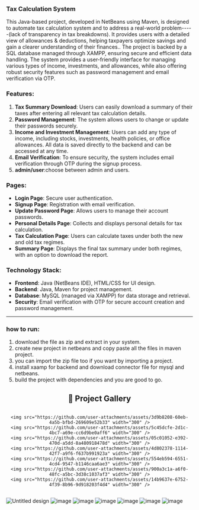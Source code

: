 
### Tax Calculation System

This Java-based project, developed in NetBeans using Maven, is designed to automate tax calculation system and to address a real-world problem-----(lack of transparency in tax breakdowns). It provides users with a detailed view of allowances & deductions, helping taxpayers optimize savings and gain a clearer understanding of their finances.. The project is backed by a SQL database managed through XAMPP, ensuring secure and efficient data handling. The system provides a user-friendly interface for managing various types of income, investments, and allowances, while also offering robust security features such as password management and email verification via OTP.

### Features:
1. **Tax Summary Download**: Users can easily download a summary of their taxes after entering all relevant tax calculation details.
2. **Password Management**: The system allows users to change or update their passwords securely.
3. **Income and Investment Management**: Users can add any type of income, including stocks, investments, health policies, or office allowances. All data is saved directly to the backend and can be accessed at any time.
4. **Email Verification**: To ensure security, the system includes email verification through OTP during the signup process.
5. **admin/user**:choose between admin and users.

### Pages:
- **Login Page**: Secure user authentication.
- **Signup Page**: Registration with email verification.
- **Update Password Page**: Allows users to manage their account passwords.
- **Personal Details Page**: Collects and displays personal details for tax calculation.
- **Tax Calculation Page**: Users can calculate taxes under both the new and old tax regimes.
- **Summary Page**: Displays the final tax summary under both regimes, with an option to download the report.

### Technology Stack:
- **Frontend**: Java (NetBeans IDE), HTML/CSS for UI design.
- **Backend**: Java, Maven for project management.
- **Database**: MySQL (managed via XAMPP) for data storage and retrieval.
- **Security**: Email verification with OTP for secure account creation and password management.

---

### how to run:
1. download the file as zip and extract in your system.
2. create new project in netbeans and copy paste all the files in maven project.
3. you can import the zip file too if you want by importing a project.
4. install xaamp for backend and download connector file for mysql and netbeans.
5. build the project with dependencies and you are good to go.


<div align="center">

  <h2>📸 Project Gallery</h2>

  <div style="display: flex; flex-wrap: wrap; justify-content: center; gap: 10px;">

    <img src="https://github.com/user-attachments/assets/3d9b8208-60eb-4a5b-bfbd-269609e52b33" width="300" />
    <img src="https://github.com/user-attachments/assets/5c45dcfe-2d1c-4bc7-a69e-cc6d9be0aff6" width="300" />
    <img src="https://github.com/user-attachments/assets/05c01052-e392-470d-a5dd-8a480918478d" width="300" />
    <img src="https://github.com/user-attachments/assets/4d802378-1114-42f7-a9f6-f637b991923a" width="300" />
    <img src="https://github.com/user-attachments/assets/554eb594-6551-4cd4-9547-b1146caa6ae3" width="300" />
    <img src="https://github.com/user-attachments/assets/900a3c1a-a6f0-48fc-a5bc-3d38c1037af3" width="300" />
    <img src="https://github.com/user-attachments/assets/14b9637e-6752-4f39-8b96-9d918203f4d4" width="300" />

  </div>

</div>




![Untitled design](https://github.com/user-attachments/assets/3d9b8208-60eb-4a5b-bfbd-269609e52b33)
![image](https://github.com/user-attachments/assets/5c45dcfe-2d1c-4bc7-a69e-cc6d9be0aff6)
![image](https://github.com/user-attachments/assets/05c01052-e392-470d-a5dd-8a480918478d)
![image](https://github.com/user-attachments/assets/4d802378-1114-42f7-a9f6-f637b991923a)
![image](https://github.com/user-attachments/assets/554eb594-6551-4cd4-9547-b1146caa6ae3)
![image](https://github.com/user-attachments/assets/900a3c1a-a6f0-48fc-a5bc-3d38c1037af3)
![image](https://github.com/user-attachments/assets/14b9637e-6752-4f39-8b96-9d918203f4d4)

